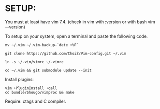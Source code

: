 # SETUP:

You must at least have vim 7.4. (check in vim with :version or with bash vim --version)

To setup on your system, open a terminal and paste the following code.

```
mv ~/.vim ~/.vim-backup-`date +%F`

git clone https://github.com/ChoiZ/Vim-config.git ~/.vim

ln -s ~/.vim/vimrc ~/.vimrc

cd ~/.vim && git submodule update --init
```

Install plugins:
```
vim +PluginInstall +qall
cd bundle/Shougo/vimproc && make
```

Require: ctags and C compiler.
